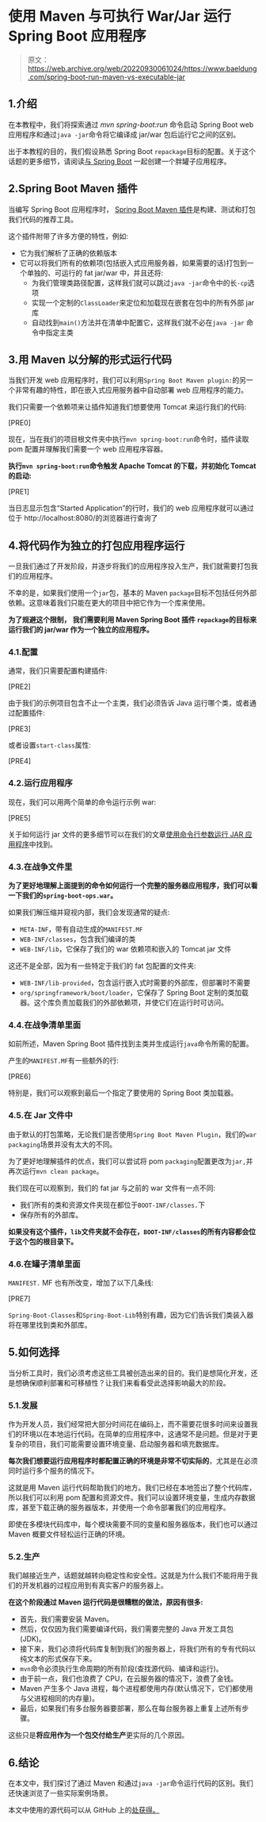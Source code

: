 # 使用 Maven 与可执行 War/Jar 运行 Spring Boot 应用程序

> 原文：<https://web.archive.org/web/20220930061024/https://www.baeldung.com/spring-boot-run-maven-vs-executable-jar>

## 1.介绍

在本教程中，我们将探索通过 *mvn spring-boot:run* 命令启动 Spring Boot web 应用程序和通过`java -jar`命令将它编译成 jar/war 包后运行它之间的区别。

出于本教程的目的，我们假设熟悉 Spring Boot `repackage`目标的配置。关于这个话题的更多细节，请阅读[与 Spring Boot](/web/20221206051807/https://www.baeldung.com/deployable-fat-jar-spring-boot) 一起创建一个胖罐子应用程序。

## 2.Spring Boot Maven 插件

当编写 Spring Boot 应用程序时， [Spring Boot Maven 插件](https://web.archive.org/web/20221206051807/https://docs.spring.io/spring-boot/docs/current/maven-plugin/reference/htmlsingle/)是构建、测试和打包我们代码的推荐工具。

这个插件附带了许多方便的特性，例如:

*   它为我们解析了正确的依赖版本
*   它可以将我们所有的依赖项(包括嵌入式应用服务器，如果需要的话)打包到一个单独的、可运行的 fat jar/war 中，并且还将:
    *   为我们管理类路径配置，这样我们就可以跳过`java -jar`命令中的长`-cp`选项
    *   实现一个定制的`ClassLoader`来定位和加载现在嵌套在包中的所有外部 jar 库
    *   自动找到`main()`方法并在清单中配置它，这样我们就不必在`java -jar` 命令中指定主类

## 3.用 Maven 以分解的形式运行代码

当我们开发 web 应用程序时，我们可以利用`Spring Boot Maven plugin:`的另一个非常有趣的特性，即在嵌入式应用服务器中自动部署 web 应用程序的能力。

我们只需要一个依赖项来让插件知道我们想要使用 Tomcat 来运行我们的代码:

[PRE0]

现在，当在我们的项目根文件夹中执行`mvn spring-boot:run`命令时，插件读取 pom 配置并理解我们需要一个 web 应用程序容器。

**执行`mvn spring-boot:run`命令触发 Apache Tomcat 的下载，并初始化 Tomcat 的启动:**

[PRE1]

当日志显示包含“Started Application”的行时，我们的 web 应用程序就可以通过位于 http://localhost:8080/的浏览器进行查询了

## 4.将代码作为独立的打包应用程序运行

一旦我们通过了开发阶段，并逐步将我们的应用程序投入生产，我们就需要打包我们的应用程序。

不幸的是，如果我们使用一个`jar`包，基本的 Maven `package`目标不包括任何外部依赖。这意味着我们只能在更大的项目中把它作为一个库来使用。

**为了规避这个限制，** **我们需要利用 Maven Spring Boot 插件 `repackage`的目标来运行我们的 jar/war 作为一个独立的应用程序。**

### 4.1.配置

通常，我们只需要配置构建插件:

[PRE2]

由于我们的示例项目包含不止一个主类，我们必须告诉 Java 运行哪个类，或者通过配置插件:

[PRE3]

或者设置`start-class`属性:

[PRE4]

### 4.2.运行应用程序

现在，我们可以用两个简单的命令运行示例 war:

[PRE5]

关于如何运行 jar 文件的更多细节可以在我们的文章[使用命令行参数运行 JAR 应用程序](/web/20221206051807/https://www.baeldung.com/java-run-jar-with-arguments)中找到。

### 4.3.在战争文件里

**为了更好地理解上面提到的命令如何运行一个完整的服务器应用程序，我们可以看一下我们的`spring-boot-ops.war`。**

如果我们解压缩并窥视内部，我们会发现通常的疑点:

*   `META-INF`，带有自动生成的`MANIFEST.MF`
*   `WEB-INF/classes`，包含我们编译的类
*   `WEB-INF/lib`，它保存了我们的 war 依赖项和嵌入的 Tomcat jar 文件

这还不是全部，因为有一些特定于我们的 fat 包配置的文件夹:

*   `WEB-INF/lib-provided`，包含运行嵌入式时需要的外部库，但部署时不需要
*   `org/springframework/boot/loader`，它保存了 Spring Boot 定制的类加载器。这个库负责加载我们的外部依赖项，并使它们在运行时可访问。

### 4.4.在战争清单里面

如前所述，Maven Spring Boot 插件找到主类并生成运行`java`命令所需的配置。

产生的`MANIFEST.MF`有一些额外的行:

[PRE6]

特别是，我们可以观察到最后一个指定了要使用的 Spring Boot 类加载器。

### 4.5.在 Jar 文件中

由于默认的打包策略，无论我们是否使用`Spring Boot Maven Plugin`，我们的`war packaging`场景并没有太大的不同。

为了更好地理解插件的优点，我们可以尝试将 pom `packaging`配置更改为`jar,`并再次运行`mvn clean package`。

我们现在可以观察到，我们的 fat jar 与之前的 war 文件有一点不同:

*   我们所有的类和资源文件夹现在都位于`BOOT-INF/classes.`下
*   保存所有的外部库。

**如果没有这个插件，`lib`文件夹就不会存在，`BOOT-INF/classes`的所有内容都会位于这个包的根目录下。**

### 4.6.在罐子清单里面

`MANIFEST.` MF 也有所改变，增加了以下几条线:

[PRE7]

`Spring-Boot-Classes`和`Spring-Boot-Lib`特别有趣，因为它们告诉我们类装入器将在哪里找到类和外部库。

## 5.如何选择

当分析工具时，我们必须考虑这些工具被创造出来的目的。我们是想简化开发，还是想确保顺利部署和可移植性？让我们来看看受此选择影响最大的阶段。

### 5.1.发展

作为开发人员，我们经常把大部分时间花在编码上，而不需要花很多时间来设置我们的环境以在本地运行代码。在简单的应用程序中，这通常不是问题。但是对于更复杂的项目，我们可能需要设置环境变量、启动服务器和填充数据库。

**每次我们想要运行应用程序时都配置正确的环境是非常不切实际的**，尤其是在必须同时运行多个服务的情况下。

这就是用 Maven 运行代码帮助我们的地方。我们已经在本地签出了整个代码库，所以我们可以利用 pom 配置和资源文件。我们可以设置环境变量，生成内存数据库，甚至下载正确的服务器版本，并使用一个命令部署我们的应用程序。

即使在多模块代码库中，每个模块需要不同的变量和服务器版本，我们也可以通过 Maven 概要文件轻松运行正确的环境。

### 5.2.生产

我们越接近生产，话题就越转向稳定性和安全性。这就是为什么我们不能将用于我们的开发机器的过程应用到有真实客户的服务器上。

**在这个阶段通过 Maven 运行代码是很糟糕的做法，原因有很多:**

*   首先，我们需要安装 Maven。
*   然后，仅仅因为我们需要编译代码，我们需要完整的 Java 开发工具包(JDK)。
*   接下来，我们必须将代码库复制到我们的服务器上，将我们所有的专有代码以纯文本的形式保存下来。
*   `mvn`命令必须执行生命周期的所有阶段(查找源代码、编译和运行)。
*   由于前一点，我们也浪费了 CPU，在云服务器的情况下，浪费了金钱。
*   Maven 产生多个 Java 进程，每个进程都使用内存(默认情况下，它们都使用与父进程相同的内存量)。
*   最后，如果我们有多台服务器要部署，那么在每台服务器上重复上述所有步骤。

这些只是**将应用作为一个包交付给生产**更实际的几个原因。

## 6.结论

在本文中，我们探讨了通过 Maven 和通过`java -jar`命令运行代码的区别。我们还快速浏览了一些实际案例场景。

本文中使用的源代码可以从 GitHub 上的[处获得。](https://web.archive.org/web/20221206051807/https://github.com/eugenp/tutorials/tree/master/spring-boot-modules/spring-boot-artifacts)